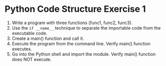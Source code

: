 # Python Code Structure Exercise 1

1. Write a program with three functions (func1, func2, func3).
2. Use the `if __name__` technique to separate the importable code from the executable code.
3. Create a main() function and call it.
4. Execute the program from the command line. Verify main() function executes.
5. Go into the Python shell and import the module. Verify main() function does NOT execute.
